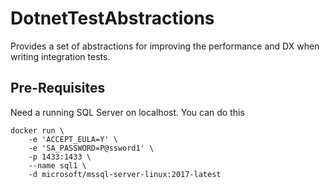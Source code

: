 # DotnetTestAbstractions

Provides a set of abstractions for improving the performance and DX when writing integration tests.

## Pre-Requisites

Need a running SQL Server on localhost. You can do this 

```
docker run \
    -e 'ACCEPT_EULA=Y' \
    -e 'SA_PASSWORD=P@ssword1' \
    -p 1433:1433 \
    --name sql1 \
    -d microsoft/mssql-server-linux:2017-latest
```
